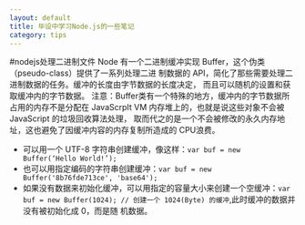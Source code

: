 ```yaml
---
layout: default
title: 毕设中学习Node.js的一些笔记
category: tips
---
```

#nodejs处理二进制文件
Node 有一个二进制缓冲实现 Buffer，这个伪类（pseudo-class）提供了一系列处理二进
制数据的 API，简化了那些需要处理二进制数据的任务。缓冲的长度由字节数据的长度决定，
而且可以随机的设置和获取缓冲内的字节数据。
注意：Buffer类有一个特殊的地方，缓冲内的字节数据所占用的内存不是分配在
JavaScrpIt VM 内存堆上的，也就是说这些对象不会被 JavaScript 的垃圾回收算法处理，
取而代之的是一个不会被修改的永久内存地址，这也避免了因缓冲内容的内存复制所造成的
CPU浪费。

+ 可以用一个 UTF-8 字符串创建缓冲，像这样：`var buf = new Buffer(‘Hello World!’);`
+ 也可以用指定编码的字符串创建缓冲：`var buf = new Buffer('8b76fde713ce', 'base64');`
+ 如果没有数据来初始化缓冲，可以用指定的容量大小来创建一个空缓冲：`var buf = new
Buffer(1024); // 创建一个 1024(Byte) 的缓冲`,此时缓冲的数据并没有被初始化成 0，而是随
机数据。
